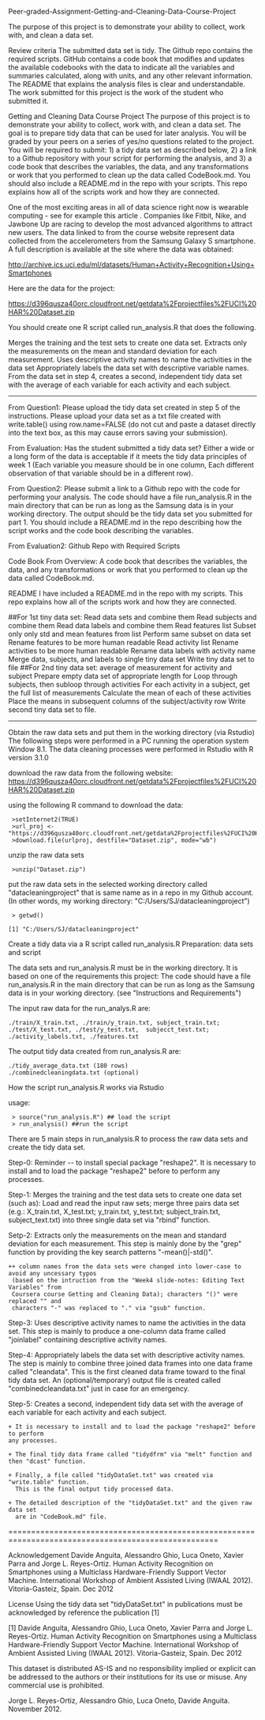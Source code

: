  Peer-graded-Assignment-Getting-and-Cleaning-Data-Course-Project

The purpose of this project is to demonstrate your ability to collect, work with, and clean a data set.

Review criteria
The submitted data set is tidy.
The Github repo contains the required scripts.
GitHub contains a code book that modifies and updates the available codebooks with the data to indicate all the variables and summaries calculated, along with units, and any other relevant information.
The README that explains the analysis files is clear and understandable.
The work submitted for this project is the work of the student who submitted it.

Getting and Cleaning Data Course Project
The purpose of this project is to demonstrate your ability to collect, work with, and clean a data set. The goal is to prepare tidy data that can be used for later analysis. You will be graded by your peers on a series of yes/no questions related to the project. You will be required to submit: 1) a tidy data set as described below, 2) a link to a Github repository with your script for performing the analysis, and 3) a code book that describes the variables, the data, and any transformations or work that you performed to clean up the data called CodeBook.md. You should also include a README.md in the repo with your scripts. This repo explains how all of the scripts work and how they are connected.

One of the most exciting areas in all of data science right now is wearable computing - see for example this article . Companies like Fitbit, Nike, and Jawbone Up are racing to develop the most advanced algorithms to attract new users. The data linked to from the course website represent data collected from the accelerometers from the Samsung Galaxy S smartphone. A full description is available at the site where the data was obtained:

http://archive.ics.uci.edu/ml/datasets/Human+Activity+Recognition+Using+Smartphones

Here are the data for the project:

https://d396qusza40orc.cloudfront.net/getdata%2Fprojectfiles%2FUCI%20HAR%20Dataset.zip

You should create one R script called run_analysis.R that does the following.

Merges the training and the test sets to create one data set.
Extracts only the measurements on the mean and standard deviation for each measurement.
Uses descriptive activity names to name the activities in the data set
Appropriately labels the data set with descriptive variable names.
From the data set in step 4, creates a second, independent tidy data set with the average of each variable for each activity and each subject.

--------------------------------------------------------------------------------------------

From Question1: Please upload the tidy data set created in step 5 of the instructions. Please upload your data set as a txt file created with write.table() using row.name=FALSE (do not cut and paste a dataset directly into the text box, as this may cause errors saving your submission).

From Evaluation: Has the student submitted a tidy data set? Either a wide or a long form of the data is acceptable if it meets the tidy data principles of week 1 (Each variable you measure should be in one column, Each different observation of that variable should be in a different row).

From Question2: Please submit a link to a Github repo with the code for performing your analysis. The code should have a file run_analysis.R in the main directory that can be run as long as the Samsung data is in your working directory. The output should be the tidy data set you submitted for part 1. You should include a README.md in the repo describing how the script works and the code book describing the variables.

From Evaluation2: Github Repo with Required Scripts

Code Book From Overview: A code book that describes the variables, the data, and any transformations or work that you performed to clean up the data called CodeBook.md.

README I have included a README.md in the repo with my scripts. This repo explains how all of the scripts work and how they are connected.

##For 1st tiny data set: Read data sets and combine them Read subjects and combine them Read data labels and combine them Read features list Subset only only std and mean features from list Perform same subset on data set Rename features to be more human readable Read activity list Rename activities to be more human readable Rename data labels with activity name Merge data, subjects, and labels to single tiny data set Write tiny data set to file ##For 2nd tiny data set: average of measurement for activity and subject Prepare empty data set of appropriate length for Loop through subjects, then subloop through activities For each activity in a subject, get the full list of measurements Calculate the mean of each of these activities Place the means in subsequent columns of the subject/activity row Write second tiny data set to file.

--------------------------------------------------------------------------------------------------------------------

Obtain the raw data sets and put them in the working directory (via Rstudio)
The following steps were performed in a PC running the operation system Window 8.1. The data cleaning processes were performed in Rstudio with R version 3.1.0

download the raw data from the following website: https://d396qusza40orc.cloudfront.net/getdata%2Fprojectfiles%2FUCI%20HAR%20Dataset.zip

using the following R command to download the data:

     >setInternet2(TRUE)   
     >url_proj <- "https://d396qusza40orc.cloudfront.net/getdata%2Fprojectfiles%2FUCI%20HAR%20Dataset.zip"
     >download.file(urlproj, destfile="Dataset.zip", mode="wb")
unzip the raw data sets

     >unzip("Dataset.zip")
put the raw data sets in the selected working directory called "datacleaningproject" that is same name as in a repo in my Github account. (In other words, my working directory: "C:/Users/SJ/datacleaningproject")

     > getwd()

    [1] "C:/Users/SJ/datacleaningproject"
Create a tidy data via a R script called run_analysis.R
Preparation: data sets and script

The data sets and run_analysis.R must be in the working directory. It is based on one of the requirements this project: The code should have a file run_analysis.R in the main directory that can be run as long as the Samsung data is in your working directory. (see "Instructions and Requirements")

The input raw data for the run_analys.R are:

    ./train/X_train.txt, ./train/y_train.txt, subject_train.txt;
    ./test/X_test.txt, ./test/y_test.txt,  subjecct_test.txt;
    ./activity_labels.txt, ./features.txt
The output tidy data created from run_analysis.R are:

    ./tidy_average_data.txt (180 rows)
    ./combinedcleaningdata.txt (optional)
How the script run_analysis.R works via Rstudio

usage:

     > source("run_analysis.R") ## load the script
     > run_analysis() ##run the script
There are 5 main steps in run_analysis.R to process the raw data sets and create the tidy data set.

Step-0: Reminder -- to install special package "reshape2". It is necessary to install and to load the package "reshape2" before to perform any processes.

Step-1: Merges the training and the test data sets to create one data set (such as): Load and read the input raw sets; merge three pairs data set (e.g.: X_train.txt, X_test.txt; y_train.txt, y_test.txt; subject_train.txt, subject_text.txt) into three single data set via "rbind" function.

Setp-2: Extracts only the measurements on the mean and standard deviation for each measurement. This step is mainly done by the "grep" function by providing the key search patterns "-mean\(\)|-std\(\)".

    ++ column names from the data sets were changed into lower-case to avoid any uncessary typos
     (based on the intruction from the "Week4 slide-notes: Editing Text Variables" from 
     Coursera course Getting and Cleaning Data); characters "()" were replaced "" and
     characters "-" was replaced to "." via "gsub" function.
Step-3: Uses descriptive activity names to name the activities in the data set. This step is mainly to produce a one-column data frame called "joinlabel" containing descriptive activity names.

Step-4: Appropriately labels the data set with descriptive activity names. The step is mainly to combine three joined data frames into one data frame called "cleandata". This is the first cleaned data frame toward to the final tidy data set. An (optional/temporary) output file is created called "combinedcleandata.txt" just in case for an emergency.

Step-5: Creates a second, independent tidy data set with the average of each variable for each activity and each subject.

    + It is necessary to install and to load the package "reshape2" before to perform
    any processes.
    
    + The final tidy data frame called "tidydfrm" via "melt" function and then "dcast" function.
  
    + Finally, a file called "tidyDataSet.txt" was created via "write.table" function.
      This is the final output tidy processed data.
    
    + The detailed description of the "tidyDataSet.txt" and the given raw data set
      are in "CodeBook.md" file.
====================================================================================================

Acknowledgement
Davide Anguita, Alessandro Ghio, Luca Oneto, Xavier Parra and Jorge L. Reyes-Ortiz. Human Activity Recognition on Smartphones using a Multiclass Hardware-Friendly Support Vector Machine. International Workshop of Ambient Assisted Living (IWAAL 2012). Vitoria-Gasteiz, Spain. Dec 2012

License
Using the tidy data set "tidyDataSet.txt" in publications must be acknowledged by reference the publication [1]

[1] Davide Anguita, Alessandro Ghio, Luca Oneto, Xavier Parra and Jorge L. Reyes-Ortiz. Human Activity Recognition on Smartphones using a Multiclass Hardware-Friendly Support Vector Machine. International Workshop of Ambient Assisted Living (IWAAL 2012). Vitoria-Gasteiz, Spain. Dec 2012

This dataset is distributed AS-IS and no responsibility implied or explicit can be addressed to the authors or their institutions for its use or misuse. Any commercial use is prohibited.

Jorge L. Reyes-Ortiz, Alessandro Ghio, Luca Oneto, Davide Anguita. November 2012.
